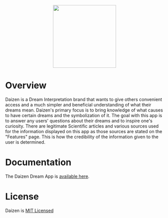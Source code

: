 <p align="center"><img src="https://github.com/ipeters64/DAIZEN-Dream-APP-4-/assets/108476869/ad601c87-dab0-4355-a3c4-719a37ef529c" width="200" height="200">

  
<h1>Overview</h1> 

Daizen is a Dream Interpretation brand that wants to give others convenient access and a much simpler and beneficial understanding of what their dreams mean. Daizen's primary focus is to bring knowledge of what causes to have certain dreams and the symbolization of it. The goal with this app is to answer any users' questions about their dreams and to inspire one's curiosity. There are legitimate Scientific articles and various sources used for the information displayed on this app as those sources are stated on the "Features" page. This is how the credibility of the information given to the user is determined.


<h1>Documentation</h1>The Daizen Dream App is <a href="https://sample-service-name-ooij.onrender.com">available here</a>.

<h1>License</h1>

Daizen is <a href="https://github.com/ipeters64/DAIZEN-Dream-APP-4-/blob/main/LICENSE">MIT Licensed</a></p>

